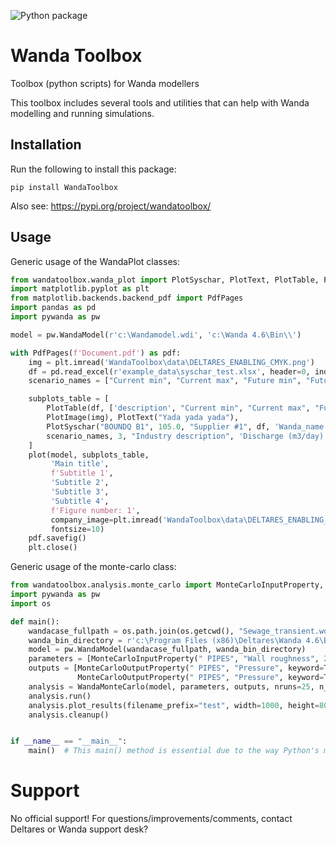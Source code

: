 ![Python package](https://github.com/MichielTukker/WandaToolbox/workflows/Python%20package/badge.svg)

# Wanda Toolbox
Toolbox (python scripts) for Wanda modellers

This toolbox includes several tools and utilities that can help with Wanda modelling and 
running simulations. 

## Installation
Run the following to install this package:

```
pip install WandaToolbox
```

Also see: https://pypi.org/project/wandatoolbox/

## Usage
Generic usage of the WandaPlot classes:
```python
from wandatoolbox.wanda_plot import PlotSyschar, PlotText, PlotTable, PlotImage, plot
import matplotlib.pyplot as plt
from matplotlib.backends.backend_pdf import PdfPages
import pandas as pd
import pywanda as pw

model = pw.WandaModel(r'c:\Wandamodel.wdi', 'c:\Wanda 4.6\Bin\\')

with PdfPages(f'Document.pdf') as pdf:
    img = plt.imread('WandaToolbox\data\DELTARES_ENABLING_CMYK.png')
    df = pd.read_excel(r'example_data\syschar_test.xlsx', header=0, index_col=0)
    scenario_names = ["Current min", "Current max", "Future min", "Future max"]

    subplots_table = [
        PlotTable(df, ['description', "Current min", "Current max", "Future min", "Future max"]), 
        PlotImage(img), PlotText("Yada yada yada"), 
        PlotSyschar("BOUNDQ B1", 105.0, "Supplier #1", df, 'Wanda_name', 
        scenario_names, 3, "Industry description", 'Discharge (m3/day)', 'Head (m)')
    ]
    plot(model, subplots_table,
         'Main title',
         f'Subtitle 1',
         'Subtitle 2',
         'Subtitle 3',
         'Subtitle 4',
         f'Figure number: 1',
         company_image=plt.imread('WandaToolbox\data\DELTARES_ENABLING_CMYK.png'),
         fontsize=10)
    pdf.savefig()
    plt.close()
```

Generic usage of the monte-carlo class:
```python
from wandatoolbox.analysis.monte_carlo import MonteCarloInputProperty, MonteCarloOutputProperty, WandaMonteCarlo
import pywanda as pw
import os

def main():
    wandacase_fullpath = os.path.join(os.getcwd(), "Sewage_transient.wdi")
    wanda_bin_directory = r'c:\Program Files (x86)\Deltares\Wanda 4.6\Bin\\'
    model = pw.WandaModel(wandacase_fullpath, wanda_bin_directory)
    parameters = [MonteCarloInputProperty(" PIPES", "Wall roughness", 2.5 / 1000, 0.5 / 1000, "normal", True)]
    outputs = [MonteCarloOutputProperty(" PIPES", "Pressure", keyword=True, extreme="MIN"),
               MonteCarloOutputProperty(" PIPES", "Pressure", keyword=True, extreme="MAX")]
    analysis = WandaMonteCarlo(model, parameters, outputs, nruns=25, n_workers=2)
    analysis.run()
    analysis.plot_results(filename_prefix="test", width=1000, height=800)
    analysis.cleanup()


if __name__ == "__main__":
    main()  # This main() method is essential due to the way Python's multiprocessing module works
```
# Support
No official support! For questions/improvements/comments, contact Deltares or Wanda support desk?

